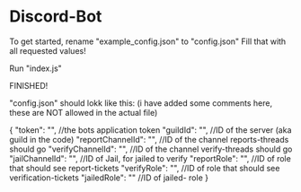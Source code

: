 # Discord-Bot

To get started, rename "example_config.json" to "config.json"
Fill that with all requested values!

Run "index.js"

FINISHED!


"config.json" should lokk like this: 
(i have added some comments here, these are NOT allowed in the actual file)

{
	"token":           "", //the bots application token
	"guildId":         "", //ID of the server (aka guild in the code)
	"reportChannelId": "", //ID of the channel reports-threads should go
	"verifyChannelId": "", //ID of the channel verify-threads should go
	"jailChannelId":   "", //ID of Jail, for jailed to verify
	"reportRole":      "", //ID of role that should see report-tickets
	"verifyRole":      "", //ID of role that should see verification-tickets
	"jailedRole":      ""  //ID of jailed- role
}